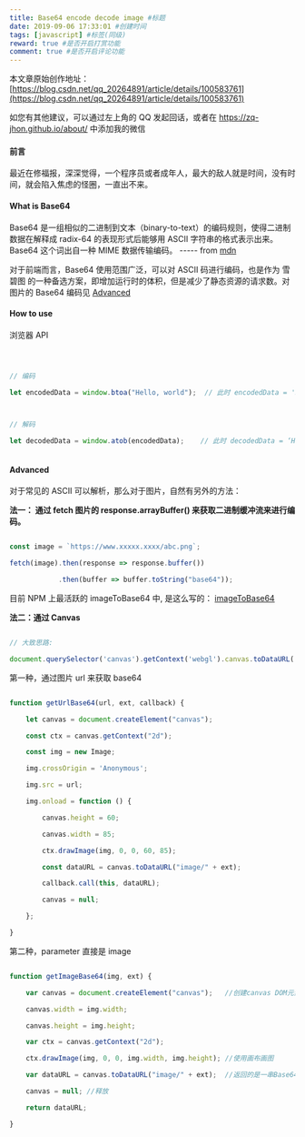 ```yaml
---
title: Base64 encode decode image #标题
date: 2019-09-06 17:33:01 #创建时间
tags: [javascript] #标签(同级)
reward: true #是否开启打赏功能
comment: true #是否开启评论功能
---
```

本文章原始创作地址：[https://blog.csdn.net/qq_20264891/article/details/100583761](https://blog.csdn.net/qq_20264891/article/details/100583761)

如您有其他建议，可以通过左上角的 QQ 发起回话，或者在 https://zq-jhon.github.io/about/ 中添加我的微信


#### 前言

最近在修福报，深深觉得，一个程序员或者成年人，最大的敌人就是时间，没有时间，就会陷入焦虑的怪圈，一直出不来。



#### What is Base64

Base64 是一组相似的二进制到文本（binary-to-text）的编码规则，使得二进制数据在解释成 radix-64 的表现形式后能够用 ASCII 字符串的格式表示出来。Base64 这个词出自一种 MIME 数据传输编码。 ----- from [mdn](https://developer.mozilla.org/zh-CN/docs/Web/API/WindowBase64/Base64_encoding_and_decoding)



对于前端而言，Base64 使用范围广泛，可以对 ASCII 码进行编码，也是作为 雪碧图 的一种备选方案，即增加运行时的体积，但是减少了静态资源的请求数。对图片的 Base64 编码见 [Advanced](#Advanced)



#### How to use



浏览器 API

```typescript



// 编码

let encodedData = window.btoa("Hello, world");  // 此时 encodedData = 'SGVsbG8sIHdvcmxk'



// 解码

let decodedData = window.atob(encodedData);    // 此时 decodedData = ‘Hello, world’



```



#### Advanced



对于常见的 ASCII 可以解析，那么对于图片，自然有另外的方法：



**法一： 通过 fetch 图片的 response.arrayBuffer() 来获取二进制缓冲流来进行编码。**



```typescript

const image = `https://www.xxxxx.xxxx/abc.png`;

fetch(image).then(response => response.buffer())

            .then(buffer => buffer.toString("base64"));

```

目前 NPM 上最活跃的 imageToBase64 中, 是这么写的： [imageToBase64](https://github.com/renanbastos93/image-to-base64/blob/master/image-to-base64.js#L43)




**法二：通过 Canvas**



```javascript

// 大致思路:

document.querySelector('canvas').getContext('webgl').canvas.toDataURL('image/jpeg', 0.5);

```

第一种，通过图片 url 来获取 base64



```javascript

function getUrlBase64(url, ext, callback) {

    let canvas = document.createElement("canvas");

    const ctx = canvas.getContext("2d");

    const img = new Image;

    img.crossOrigin = 'Anonymous';

    img.src = url;

    img.onload = function () {

        canvas.height = 60;

        canvas.width = 85;

        ctx.drawImage(img, 0, 0, 60, 85);

        const dataURL = canvas.toDataURL("image/" + ext);

        callback.call(this, dataURL);

        canvas = null;

    };

}

```



第二种，parameter 直接是 image



```javascript

function getImageBase64(img, ext) {

    var canvas = document.createElement("canvas");   //创建canvas DOM元素，并设置其宽高和图片一样

    canvas.width = img.width;

    canvas.height = img.height;

    var ctx = canvas.getContext("2d");

    ctx.drawImage(img, 0, 0, img.width, img.height); //使用画布画图

    var dataURL = canvas.toDataURL("image/" + ext);  //返回的是一串Base64编码的URL并指定格式

    canvas = null; //释放

    return dataURL;

}

```